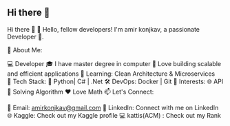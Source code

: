 ## Hi there 👋


Hi there 👋
👋 Hello, fellow developers! I'm amir konjkav, a passionate Developer 🚀.

🌟 About Me:

💻 Developer
🎓 I have master degree in computer
🚀 Love building scalable and efficient applications
🌱 Learning: Clean Architecture & Microservices  
🔧 Tech Stack:
🐍 Python| C# | .Net
🛠 DevOps: Docker | Git
🌈 Interests:
🌐 API
🚀 Solving Algorithm
❤️ Love Math
📫 Let's Connect:

📧 Email: amirkonjkav@gmail.com
🔗 LinkedIn: Connect with me on LinkedIn
🌐 Kaggle: Check out my Kaggle profile
💻 kattis(ACM) : Check out my Rank


